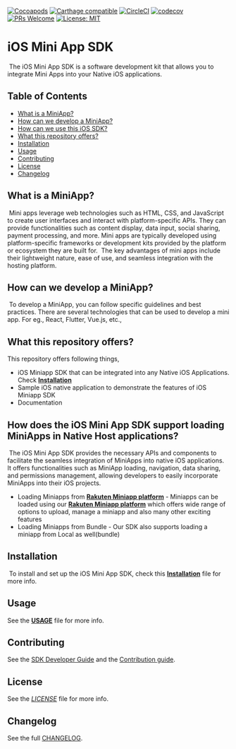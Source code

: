 [![Cocoapods](https://img.shields.io/cocoapods/v/MiniApp)](https://cocoapods.org/pods/MiniApp)
[![Carthage compatible](https://img.shields.io/badge/Carthage-compatible-4BC51D.svg?style=flat)](https://github.com/Carthage/Carthage)
[![CircleCI](https://dl.circleci.com/status-badge/img/gh/rakutentech/ios-miniapp/tree/master.svg?style=svg)](https://dl.circleci.com/status-badge/redirect/gh/rakutentech/ios-miniapp/tree/master)
[![codecov](https://codecov.io/gh/rakutentech/ios-miniapp/branch/master/graph/badge.svg)](https://codecov.io/gh/rakutentech/ios-miniapp)
[![PRs Welcome](https://img.shields.io/badge/PRs-welcome-brightgreen.svg?style=flat-square)](http://makeapullrequest.com)
[![License: MIT](https://img.shields.io/badge/License-MIT-green.svg)](https://opensource.org/licenses/MIT)

# iOS Mini App SDK
​
The iOS Mini App SDK is a software development kit that allows you to integrate Mini Apps into your Native iOS applications.
​
## Table of Contents

- [What is a MiniApp?](#what-is-a-miniapp)
- [How can we develop a MiniApp?](#how-can-we-develop-a-miniapp)
- [How can we use this iOS SDK?](#how-does-the-ios-mini-app-sdk-support-loading-miniapps-in-native-host-applications)
- [What this repository offers?](#what-this-repository-offers)
- [Installation](#installation)
- [Usage](#usage)
- [Contributing](#contributing)
- [License](#license)
- [Changelog](#changelog)
​
## What is a MiniApp?
​
Mini apps leverage web technologies such as HTML, CSS, and JavaScript to create user interfaces and interact with platform-specific APIs. They can provide functionalities such as content display, data input, social sharing, payment processing, and more. Mini apps are typically developed using platform-specific frameworks or development kits provided by the platform or ecosystem they are built for.
​
The key advantages of mini apps include their lightweight nature, ease of use, and seamless integration with the hosting platform. 

## How can we develop a MiniApp?
​
To develop a MiniApp, you can follow specific guidelines and best practices. There are several technologies that can be used to develop a mini app. For eg., React, Flutter, Vue.js, etc.,
​

## What this repository offers?
This repository offers following things,

* iOS Miniapp SDK that can be integrated into any Native iOS Applications. Check **[Installation](https://rakutentech.github.io/ios-miniapp#installation)** 
* Sample iOS native application to demonstrate the features of iOS Miniapp SDK
* Documentation

## How does the iOS Mini App SDK support loading MiniApps in Native Host applications?
​
The iOS Mini App SDK provides the necessary APIs and components to facilitate the seamless integration of MiniApps into native iOS applications. It offers functionalities such as MiniApp loading, navigation, data sharing, and permissions management, allowing developers to easily incorporate MiniApps into their iOS projects.

* Loading Miniapps from **[Rakuten Miniapp platform](https://developers.rakuten.com/miniapp/)** - Miniapps can be loaded using our **[Rakuten Miniapp platform](https://developers.rakuten.com/miniapp/)** which offers wide range of options to upload, manage a miniapp and also many other exciting features
* Loading Miniapps from Bundle - Our SDK also supports loading a miniapp from Local as well(bundle)
​
​
## Installation
​
To install and set up the iOS Mini App SDK, 
check this **[Installation](https://rakutentech.github.io/ios-miniapp#installation)** file for more info.
​
## Usage

See the **[USAGE](https://rakutentech.github.io/ios-miniapp#usage)** file for more info.
​
## Contributing

See the [SDK Developer Guide](https://github.com/rakutentech/ios-miniapp/blob/master/DEV.md) and the [Contribution guide](https://github.com/rakutentech/ios-miniapp/blob/master/.github/CONTRIBUTING.md).

## License

See the *[LICENSE](https://github.com/rakutentech/ios-miniapp/blob/master/LICENSE)* file for more info.

## Changelog

See the full [CHANGELOG](https://github.com/rakutentech/ios-miniapp/blob/master/CHANGELOG.md).